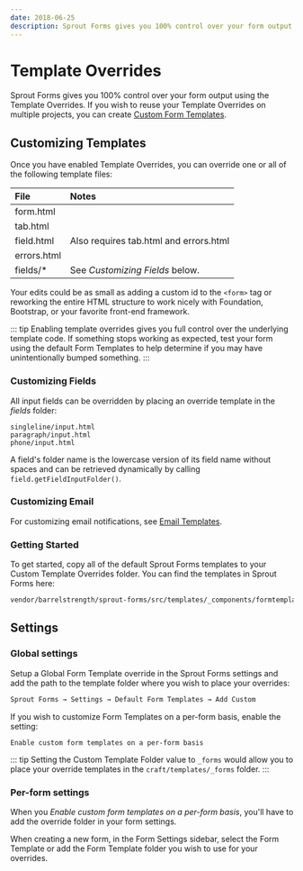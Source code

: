 ```yaml
---
date: 2018-06-25
description: Sprout Forms gives you 100% control over your form output using the Template Overrides.
---
```


# Template Overrides

Sprout Forms gives you 100% control over your form output using the Template Overrides. If you wish to reuse your Template Overrides on multiple projects, you can create [Custom Form Templates](./custom-form-templates.md).

## Customizing Templates

Once you have enabled Template Overrides, you can override one or all of the following template files:

| File        | Notes  |
|:----------- |:-----  |
| form.html   |  |
| tab.html    |  |
| field.html  | Also requires tab.html and errors.html |
| errors.html |  |
| fields/*    | See _Customizing Fields_ below. |

Your edits could be as small as adding a custom id to the `<form>` tag or reworking the entire HTML structure to work nicely with Foundation, Bootstrap, or your favorite front-end framework.

::: tip
Enabling template overrides gives you full control over the underlying template code. If something stops working as expected, test your form using the default Form Templates to help determine if you may have unintentionally bumped something.
:::

### Customizing Fields

All input fields can be overridden by placing an override template in the _fields_ folder: 

```
singleline/input.html
paragraph/input.html
phone/input.html
```

A field's folder name is the lowercase version of its field name without spaces and can be retrieved dynamically by calling `field.getFieldInputFolder()`.

### Customizing Email

For customizing email notifications, see [Email Templates](../email/template-overrides.md). 

### Getting Started

To get started, copy all of the default Sprout Forms templates to your Custom Template Overrides folder. You can find the templates in Sprout Forms here:

``` html
vendor/barrelstrength/sprout-forms/src/templates/_components/formtemplates/accessible
```

## Settings

### Global settings

Setup a Global Form Template override in the Sprout Forms settings and add the path to the template folder where you wish to place your overrides:

``` html
Sprout Forms → Settings → Default Form Templates → Add Custom
```

If you wish to customize Form Templates on a per-form basis, enable the setting:

``` 
Enable custom form templates on a per-form basis
```

::: tip
Setting the Custom Template Folder value to `_forms` would allow you to place your override templates in the `craft/templates/_forms` folder.
:::

### Per-form settings

When you _Enable custom form templates on a per-form basis_, you'll have to add the override folder in your form settings.  

When creating a new form, in the Form Settings sidebar, select the Form Template or add the Form Template folder you wish to use for your overrides.
